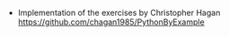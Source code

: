 - Implementation of the exercises by Christopher Hagan  
https://github.com/chagan1985/PythonByExample
